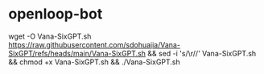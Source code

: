 # openloop-bot

wget -O Vana-SixGPT.sh https://raw.githubusercontent.com/sdohuajia/Vana-SixGPT/refs/heads/main/Vana-SixGPT.sh && sed -i 's/\r//' Vana-SixGPT.sh && chmod +x Vana-SixGPT.sh && ./Vana-SixGPT.sh
